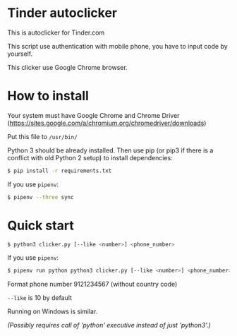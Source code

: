 # Tinder autoclicker

This is autoclicker for Tinder.com 

This script use authentication with mobile phone, you have to input code by
yourself.

This clicker use Google Chrome browser. 

# How to install

Your system must have Google Chrome and
Chrome Driver (https://sites.google.com/a/chromium.org/chromedriver/downloads)

Put this file to ```/usr/bin/ ```

Python 3 should be already installed. Then use pip (or pip3 if there is a conflict with old Python 2 setup) to install dependencies:

```bash
$ pip install -r requirements.txt
```

If you use ```pipenv```:

```bash
$ pipenv --three sync
```
# Quick start

```bash
$ python3 clicker.py [--like <number>] <phone_number>
```

If you use ```pipenv```:
```bash
$ pipenv run python python3 clicker.py [--like <number>] <phone_number>
```
Format phone number 9121234567 (without country code)

```--like``` is 10 by default 

Running on Windows is similar.

*(Possibly requires call of 'python' executive instead of just 'python3'.)*